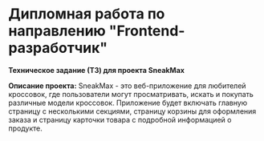 # Дипломная работа по направлению "Frontend-разработчик"

**Техническое задание (ТЗ) для проекта SneakMax**

**Описание проекта:**
SneakMax - это веб-приложение для любителей кроссовок, где пользователи могут просматривать, искать и покупать различные модели кроссовок. Приложение будет включать главную страницу с несколькими секциями, страницу корзины для оформления заказа и страницу карточки товара с подробной информацией о продукте.
